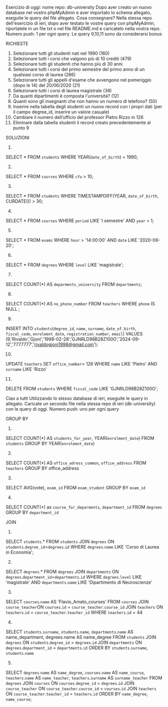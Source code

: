 Esercizio di oggi: nome repo: db-university
Dopo aver creato un nuovo database nel vostro phpMyAdmin e aver importato lo schema allegato, eseguite le query del file allegato.
Cosa consegnare? Nella stessa repo dell'esercizio di ieri, dopo aver testato le vostre query con phpMyAdmin, riportatele in un file txt o nel file README.md e caricatelo nella vostra repo.
Numero push: 1 per ogni query.
Le query 9,10,11 sono da considerarsi bonus


RICHIESTE

1. Selezionare tutti gli studenti nati nel 1990 (160)
2. Selezionare tutti i corsi che valgono più di 10 crediti (479)
3. Selezionare tutti gli studenti che hanno più di 30 anni
4. Selezionare tutti i corsi del primo semestre del primo anno di un qualsiasi corso di
laurea (286)
5. Selezionare tutti gli appelli d'esame che avvengono nel pomeriggio (dopo le 14) del
20/06/2020 (21)
6. Selezionare tutti i corsi di laurea magistrale (38)
7. Da quanti dipartimenti è composta l'università? (12)
8. Quanti sono gli insegnanti che non hanno un numero di telefono? (50)
9. Inserire nella tabella degli studenti un nuovo record con i propri dati (per il campo
degree_id, inserire un valore casuale)
10. Cambiare il numero dell’ufficio del professor Pietro Rizzo in 126
11. Eliminare dalla tabella studenti il record creato precedentemente al punto 9



SOLUZIONI

1. 
SELECT *
FROM `students`
WHERE YEAR(`date_of_birth`) = 1990;

2.
SELECT *
FROM `courses`
WHERE `cfu` > 10;

3.
SELECT *
FROM `students` 
WHERE TIMESTAMPDIFF(YEAR, `date_of_birth`, CURDATE()) > 30;

4.
SELECT * 
FROM `courses` 
WHERE `period` LIKE 'I semestre'
AND `year` = 1;

5.
SELECT * 
FROM `exams`
WHERE  `hour` > '14:00:00'
AND `date` LIKE '2020-06-20';

6.
SELECT * 
FROM `degrees` 
WHERE `level` LIKE 'magistrale';

7.
SELECT COUNT(*) AS `deparments_university`
FROM `departments`;

8.
SELECT COUNT(*) AS `no_phone_number`
FROM `teachers` 
WHERE `phone` IS NULL ; 

9.
INSERT INTO `students`(`degree_id`, `name`, `surname`, `date_of_birth`, `fiscal_code`, `enrolment_date`, `registration_number`, `email`) VALUES (9,'Rivaldo','Gjoni','1998-02-28','GJNRLD98B28Z100O','2024-09-12','7777777','rivaldogjoni1998@gmail.com');

10.
UPDATE `teachers` 
SET `office_number`= 126
WHERE `name` LIKE 'Pietro'
AND `surname` LIKE 'Rizzo'

11.
DELETE FROM `students` 
WHERE `fiscal_code` LIKE 'GJNRLD98B28Z100O';


Ciao a tutti
Utilizzando lo stesso database di ieri, eseguite le query in allegato. Caricate un secondo file nella stessa repo di ieri (db-university) con le query di oggi.
Numero push: uno per ogni query

GROUP BY

1.
SELECT COUNT(*) AS `students_for_year`, YEAR(`enrolment_date`)
FROM `students`
GROUP BY YEAR(`enrolment_date`)

2.
SELECT COUNT(*) AS `office_adress_common`, `office_address`
FROM `teachers`
GROUP BY office_address

3.
SELECT AVG(vote), `exam_id`
FROM `exam_student`
GROUP BY `exam_id`

4.
SELECT COUNT(*) as `course_for_deparments`, `department_id`
FROM `degrees`
GROUP BY `department_id`


JOIN

1.
SELECT `students`.*
FROM `students`
JOIN `degrees` ON `students`.`degree_id`=`degrees`.`id`
WHERE `degrees`.`name` LIKE 'Corso di Laurea in Economia';

2.
SELECT `degrees`.*
FROM `degrees`
JOIN `departments` ON `degrees`.`department_id`=`departments`.`id`
WHERE `degrees`.`level` LIKE 'magistrale'
AND `departments`.`name` LIKE 'Dipartimento di Neuroscienze'

3.
SELECT `courses`.`name` AS 'Flavio_Amato_courses'
FROM `courses`
JOIN `course_teacher`ON `courses`.`id` = `course_teacher`.`course_id`
JOIN `teachers` ON `teachers`.`id` = `course_teacher`.`teacher_id`
WHERE `teachers`.`id` = 44

4.
SELECT `students`.`surname`, `students`.`name`, `departments`.`name` AS name_department, degrees.name AS name_degree
FROM `students`
JOIN `degrees` ON `students`.`degree_id` = `degrees`.`id`
JOIN `departments` ON `degrees`.`department_id` = `departments`.`id`
ORDER BY `students`.`surname`, `students`.`name`

5.
SELECT `degrees`.`name` AS `name_degree`, `courses`.`name` AS `name_course`, `teachers`.`name` AS `name_teacher`, `teachers`.`surname` AS `surname_teacher`
FROM `degrees`
JOIN `courses` ON `courses`.`degree_id` = `degrees`.`id`
JOIN `course_teacher` ON `course_teacher`.`course_id` = `courses`.`id`
JOIN `teachers` ON `course_teacher`.`teacher_id` = `teachers`.`id`
ORDER BY `name_degree`, `name_course`;




